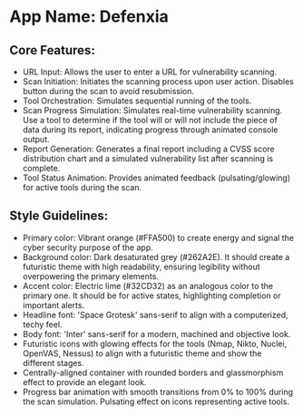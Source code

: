 # **App Name**: Defenxia

## Core Features:

- URL Input: Allows the user to enter a URL for vulnerability scanning.
- Scan Initiation: Initiates the scanning process upon user action. Disables button during the scan to avoid resubmission.
- Tool Orchestration: Simulates sequential running of the tools.
- Scan Progress Simulation: Simulates real-time vulnerability scanning. Use a tool to determine if the tool will or will not include the piece of data during its report, indicating progress through animated console output.
- Report Generation: Generates a final report including a CVSS score distribution chart and a simulated vulnerability list after scanning is complete.
- Tool Status Animation: Provides animated feedback (pulsating/glowing) for active tools during the scan.

## Style Guidelines:

- Primary color: Vibrant orange (#FFA500) to create energy and signal the cyber security purpose of the app.
- Background color: Dark desaturated grey (#262A2E). It should create a futuristic theme with high readability, ensuring legibility without overpowering the primary elements.
- Accent color: Electric lime (#32CD32) as an analogous color to the primary one. It should be for active states, highlighting completion or important alerts.
- Headline font: 'Space Grotesk' sans-serif to align with a computerized, techy feel.
- Body font: 'Inter' sans-serif for a modern, machined and objective look.
- Futuristic icons with glowing effects for the tools (Nmap, Nikto, Nuclei, OpenVAS, Nessus) to align with a futuristic theme and show the different stages.
- Centrally-aligned container with rounded borders and glassmorphism effect to provide an elegant look.
- Progress bar animation with smooth transitions from 0% to 100% during the scan simulation. Pulsating effect on icons representing active tools.
